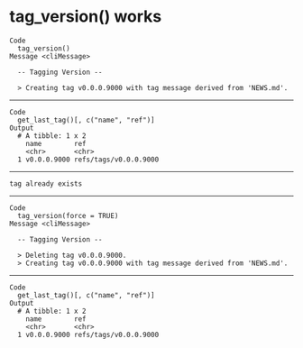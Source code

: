 # tag_version() works

    Code
      tag_version()
    Message <cliMessage>
      
      -- Tagging Version --
      
      > Creating tag v0.0.0.9000 with tag message derived from 'NEWS.md'.

---

    Code
      get_last_tag()[, c("name", "ref")]
    Output
      # A tibble: 1 x 2
        name        ref                  
        <chr>       <chr>                
      1 v0.0.0.9000 refs/tags/v0.0.0.9000

---

    tag already exists

---

    Code
      tag_version(force = TRUE)
    Message <cliMessage>
      
      -- Tagging Version --
      
      > Deleting tag v0.0.0.9000.
      > Creating tag v0.0.0.9000 with tag message derived from 'NEWS.md'.

---

    Code
      get_last_tag()[, c("name", "ref")]
    Output
      # A tibble: 1 x 2
        name        ref                  
        <chr>       <chr>                
      1 v0.0.0.9000 refs/tags/v0.0.0.9000

